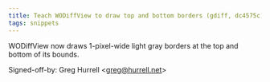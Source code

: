 ```yaml
---
title: Teach WODiffView to draw top and bottom borders (gdiff, dc4575c)
tags: snippets
---
```


WODiffView now draws 1-pixel-wide light gray borders at the top and bottom of its bounds.

Signed-off-by: Greg Hurrell &lt;greg@hurrell.net&gt;
